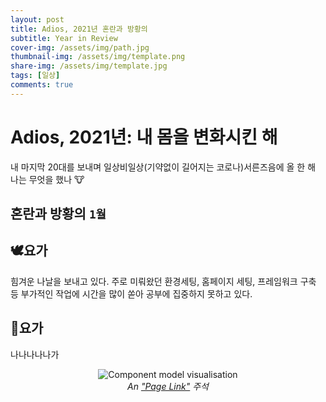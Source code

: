 ```yaml
---
layout: post
title: Adios, 2021년 혼란과 방황의
subtitle: Year in Review
cover-img: /assets/img/path.jpg
thumbnail-img: /assets/img/template.png
share-img: /assets/img/template.jpg
tags: [일상]
comments: true
---
```


# Adios, 2021년: 내 몸을 변화시킨 해
내 마지막 20대를 보내며 일상비일상(기약없이 길어지는 코로나)서른즈음에
올 한 해 나는 무엇을 했나 🐮

## 혼란과 방황의 `1월`


## 🕊요가
힘겨운 나날을 보내고 있다. 주로 미뤄왔던 환경세팅, 홈페이지 세팅, 프레임워크 구축 등 부가적인 작업에 시간을 많이 쏟아 공부에 집중하지 못하고 있다.

## 🐓요가
나나나나나가

<center>
<img src="/assets/img/avatar-icon.png" alt="Component model visualisation">
<br>
<em>An <a href="https://github.com/ouzor/eyediagram">"Page Link"</a> 주석 </em>
</center>

